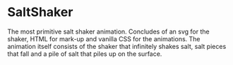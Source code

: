 # SaltShaker

The most primitive salt shaker animation. Concludes of an svg for the shaker, HTML for mark-up and vanilla CSS for the animations.
The animation itself consists of the shaker that infinitely shakes salt, salt pieces that fall and a pile of salt that piles up on the surface.
